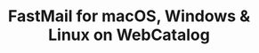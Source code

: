 ---
name: FastMail
category: Productivity
mailtoHandler: 'http://www.fastmail.fm/action/compose/?mailto=%s'
featured: true
title: 'FastMail for macOS, Windows & Linux on WebCatalog'
key: fastmail
fullUrl: 'https://fastmail.com'
hostname: fastmail.com

---